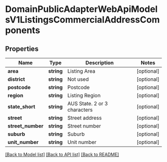 # DomainPublicAdapterWebApiModelsV1ListingsCommercialAddressComponents

## Properties
Name | Type | Description | Notes
------------ | ------------- | ------------- | -------------
**area** | **string** | Listing Area | [optional] 
**district** | **string** | Not used | [optional] 
**postcode** | **string** | Postcode | [optional] 
**region** | **string** | Listing Region | [optional] 
**state_short** | **string** | AUS State. 2 or 3 characters | [optional] 
**street** | **string** | Street address | [optional] 
**street_number** | **string** | Street number | [optional] 
**suburb** | **string** | Suburb | [optional] 
**unit_number** | **string** | Unit number | [optional] 

[[Back to Model list]](../../README.md#documentation-for-models) [[Back to API list]](../../README.md#documentation-for-api-endpoints) [[Back to README]](../../README.md)

